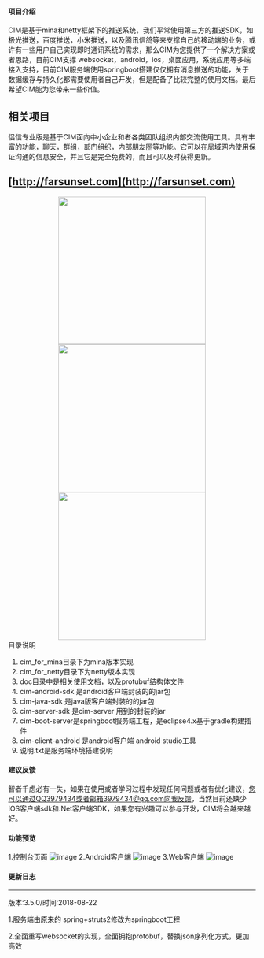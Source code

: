 #### 项目介绍
CIM是基于mina和netty框架下的推送系统，我们平常使用第三方的推送SDK，如极光推送，百度推送，小米推送，以及腾讯信鸽等来支撑自己的移动端的业务，或许有一些用户自己实现即时通讯系统的需求，那么CIM为您提供了一个解决方案或者思路，目前CIM支撑 websocket，android，ios，桌面应用，系统应用等多端接入支持，目前CIM服务端使用springboot搭建仅仅拥有消息推送的功能，关于数据缓存与持久化都需要使用者自己开发，但是配备了比较完整的使用文档。最后希望CIM能为您带来一些价值。
   
## 相关项目
侣信专业版是基于CIM面向中小企业和者各类团队组织内部交流使用工具。具有丰富的功能，聊天，群组，部门组织，内部朋友圈等功能。它可以在局域网内使用保证沟通的信息安全，并且它是完全免费的，而且可以及时获得更新。
## [http://farsunset.com](http://farsunset.com)
<center class="half">
   <img src="http://staticres.oss-cn-hangzhou.aliyuncs.com/lvxin-pro/lvxin_momment.png" width="300" hegiht="689" />
    <img src="http://staticres.oss-cn-hangzhou.aliyuncs.com/lvxin-pro/lvxin_momment.png" width="300" hegiht="689" />
    <img src="http://staticres.oss-cn-hangzhou.aliyuncs.com/lvxin-pro/lvxin_momment.png" width="300" hegiht="689" />
</center
  

#### 目录说明

1. cim_for_mina目录下为mina版本实现
2. cim_for_netty目录下为netty版本实现
3. doc目录中是相关使用文档，以及protubuf结构体文件
5. cim-android-sdk 是android客户端封装的的jar包
6. cim-java-sdk 是java版客户端封装的的jar包
7. cim-server-sdk 是cim-server 用到的封装的jar
8. cim-boot-server是springboot服务端工程，是eclipse4.x基于gradle构建插件
9. cim-client-android 是android客户端  android studio工具
10. 说明.txt是服务端环境搭建说明


#### 建议反馈

智者千虑必有一失，如果在使用或者学习过程中发现任何问题或者有优化建议，您可以通过QQ3979434或者邮箱3979434@qq.com向我反馈，当然目前还缺少IOS客户端sdk和.Net客户端SDK，如果您有兴趣可以参与开发，CIM将会越来越好。
 



#### 功能预览

1.控制台页面
![image](http://staticres.oss-cn-hangzhou.aliyuncs.com/cim-server.png)
2.Android客户端
![image](http://staticres.oss-cn-hangzhou.aliyuncs.com/cim-android_client.png)
3.Web客户端
![image](http://staticres.oss-cn-hangzhou.aliyuncs.com/cim-server-message.png)


#### 更新日志
-------------------------------------------------------------------------------------------
版本:3.5.0/时间:2018-08-22

1.服务端由原来的 spring+struts2修改为springboot工程

2.全面重写websocket的实现，全面拥抱protobuf，替换json序列化方式，更加高效


 
 
